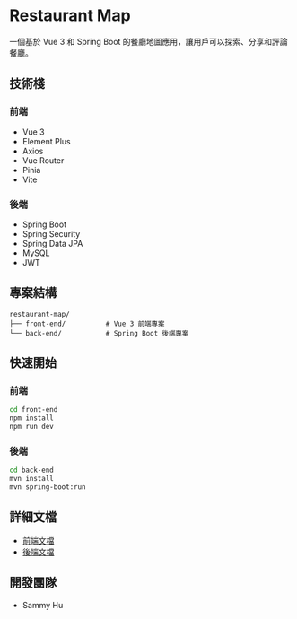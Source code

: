 # Restaurant Map

一個基於 Vue 3 和 Spring Boot 的餐廳地圖應用，讓用戶可以探索、分享和評論餐廳。

## 技術棧
### 前端
- Vue 3
- Element Plus
- Axios
- Vue Router
- Pinia
- Vite

### 後端
- Spring Boot
- Spring Security
- Spring Data JPA
- MySQL
- JWT

## 專案結構
```
restaurant-map/
├── front-end/          # Vue 3 前端專案
└── back-end/           # Spring Boot 後端專案
```

## 快速開始

### 前端
```bash
cd front-end
npm install
npm run dev
```

### 後端
```bash
cd back-end
mvn install
mvn spring-boot:run
```

## 詳細文檔
- [前端文檔](./front-end/README.md)
- [後端文檔](./back-end/README.md)

## 開發團隊
- Sammy Hu

